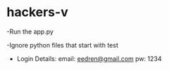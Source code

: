 # hackers-v
-Run the app.py

-Ignore python files that start with test

- Login Details:
  email: eedren@gmail.com
  pw: 1234

